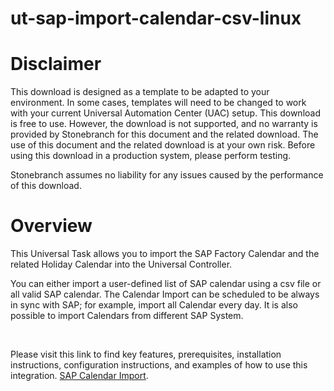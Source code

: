 # ut-sap-import-calendar-csv-linux

# Disclaimer

This download is designed as a template to be adapted to your environment. In some cases, templates will need to be changed to work with your current Universal Automation Center (UAC) setup. This download is free to use. However, the download is not supported, and no warranty is provided by Stonebranch for this document and the related download.  The use of this document and the related download is at your own risk. Before using this download in a production system, please perform testing. 

Stonebranch assumes no liability for any issues caused by the performance of this download.

# Overview
This Universal Task allows you to import the SAP Factory Calendar and the related Holiday Calendar into the Universal Controller.

You can either import a user-defined list of SAP calendar using a csv file or all valid SAP calendar. The Calendar Import can be scheduled to be always in sync with SAP; for example, import all Calendar every day. It is also possible to import Calendars from different SAP System.


<p>&nbsp;</p>
Please visit this link to find key features, prerequisites, installation instructions, configuration instructions, and examples of how to use this integration. 
<a href="https://docs.stonebranch.com/confluence/display/UC69/UAC+-+SAP+Calendar+Import">SAP Calendar Import</a>.&nbsp;</li>


